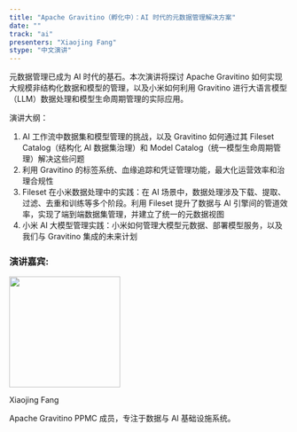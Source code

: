 ```yaml
---
title: "Apache Gravitino（孵化中）：AI 时代的元数据管理解决方案"
date: ""
track: "ai"
presenters: "Xiaojing Fang"
stype: "中文演讲"
---
```


元数据管理已成为 AI 时代的基石。本次演讲将探讨 Apache Gravitino 如何实现大规模非结构化数据和模型的管理，以及小米如何利用 Gravitino 进行大语言模型（LLM）数据处理和模型生命周期管理的实际应用。

演讲大纲：

1. AI 工作流中数据集和模型管理的挑战，以及 Gravitino 如何通过其 Fileset Catalog（结构化 AI 数据集治理）和 Model Catalog（统一模型生命周期管理）解决这些问题
2. 利用 Gravitino 的标签系统、血缘追踪和凭证管理功能，最大化运营效率和治理合规性
3. Fileset 在小米数据处理中的实践：在 AI 场景中，数据处理涉及下载、提取、过滤、去重和训练等多个阶段。利用 Fileset 提升了数据与 AI 引擎间的管道效率，实现了端到端数据集管理，并建立了统一的元数据视图
4. 小米 AI 大模型管理实践：小米如何管理大模型元数据、部署模型服务，以及我们与 Gravitino 集成的未来计划

### 演讲嘉宾:

<img src="https://sessionize.com/image/55b6-400o400o1-WRxegEMYqhs6HUADASeHmN.png" width="200" /><br/>

Xiaojing Fang

Apache Gravitino PPMC 成员，专注于数据与 AI 基础设施系统。